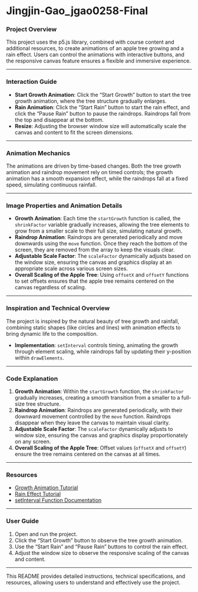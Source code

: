 # Jingjin-Gao_jgao0258-Final



### Project Overview

This project uses the p5.js library, combined with course content and additional resources, to create animations of an apple tree growing and a rain effect. Users can control the animations with interactive buttons, and the responsive canvas feature ensures a flexible and immersive experience.

---

### Interaction Guide

- **Start Growth Animation**: Click the “Start Growth” button to start the tree growth animation, where the tree structure gradually enlarges.
- **Rain Animation**: Click the “Start Rain” button to start the rain effect, and click the “Pause Rain” button to pause the raindrops. Raindrops fall from the top and disappear at the bottom.
- **Resize**: Adjusting the browser window size will automatically scale the canvas and content to fit the screen dimensions.

---

### Animation Mechanics

The animations are driven by time-based changes. Both the tree growth animation and raindrop movement rely on timed controls; the growth animation has a smooth expansion effect, while the raindrops fall at a fixed speed, simulating continuous rainfall.

---

### Image Properties and Animation Details

- **Growth Animation**: Each time the `startGrowth` function is called, the `shrinkFactor` variable gradually increases, allowing the tree elements to grow from a smaller scale to their full size, simulating natural growth.
- **Raindrop Animation**: Raindrops are generated periodically and move downwards using the `move` function. Once they reach the bottom of the screen, they are removed from the array to keep the visuals clear.
- **Adjustable Scale Factor**: The `scaleFactor` dynamically adjusts based on the window size, ensuring the canvas and graphics display at an appropriate scale across various screen sizes.
- **Overall Scaling of the Apple Tree**: Using `offsetX` and `offsetY` functions to set offsets ensures that the apple tree remains centered on the canvas regardless of scaling.

---

### Inspiration and Technical Overview

The project is inspired by the natural beauty of tree growth and rainfall, combining static shapes (like circles and lines) with animation effects to bring dynamic life to the composition.  
- **Implementation**: `setInterval` controls timing, animating the growth through element scaling, while raindrops fall by updating their y-position within `drawElements`.

---

### Code Explanation

1. **Growth Animation**: Within the `startGrowth` function, the `shrinkFactor` gradually increases, creating a smooth transition from a smaller to a full-size tree structure.
2. **Raindrop Animation**: Raindrops are generated periodically, with their downward movement controlled by the `move` function. Raindrops disappear when they leave the canvas to maintain visual clarity.
3. **Adjustable Scale Factor**: The `scaleFactor` dynamically adjusts to window size, ensuring the canvas and graphics display proportionately on any screen.
4. **Overall Scaling of the Apple Tree**: Offset values (`offsetX` and `offsetY`) ensure the tree remains centered on the canvas at all times.

---

### Resources

- [Growth Animation Tutorial](https://youtu.be/lMJmtlp6Yus)
- [Rain Effect Tutorial](https://www.youtube.com/watch?v=KkyIDI6rQJI)
- [setInterval Function Documentation](https://developer.mozilla.org/en-US/docs/Web/API/WindowOrWorkerGlobalScope/setInterval)

---

### User Guide

1. Open and run the project.
2. Click the “Start Growth” button to observe the tree growth animation.
3. Use the “Start Rain” and “Pause Rain” buttons to control the rain effect.
4. Adjust the window size to observe the responsive scaling of the canvas and content.

--- 

This README provides detailed instructions, technical specifications, and resources, allowing users to understand and effectively use the project.
